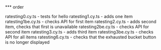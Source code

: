 *** order

ratesting0.cy.ts - tests for hello
ratesting1.cy.ts - adds one item
ratesting1be.cy.ts - checks API for first item
ratesting2.cy.ts - adds second item, checks that first is unavailable
ratesting2be.cy.ts - checks API for second item
ratesting3.cy.ts - adds third item
ratesting3be.cy.ts - checks API for all items
ratesting6.cy.ts - checks that the exhausted bucket button is no longer displayed
